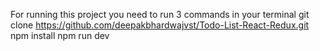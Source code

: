 For running this project you need to run 3 commands in your terminal 
git clone https://github.com/deepakbhardwajvst/Todo-List-React-Redux.git
npm install
npm run dev